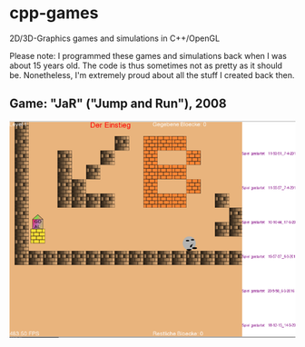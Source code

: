 # cpp-games
2D/3D-Graphics games and simulations in C++/OpenGL

Please note: I programmed these games and simulations back when I was about 15 years old. The code is thus sometimes not as pretty as it should be. Nonetheless, I'm extremely proud about all the stuff I created back then.

## Game: "JaR" ("Jump and Run"), 2008



![alt](screenshots/JaR2008.png "Text")